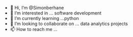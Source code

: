 - 👋 Hi, I’m @Simonberhane
- 👀 I’m interested in ...  software development 
- 🌱 I’m currently learning ...python 
- 💞️ I’m looking to collaborate on ... data analytics projects  
- 📫 How to reach me ...

<!---
Simonberhane/Simonberhane is a ✨ special ✨ repository because its `README.md` (this file) appears on your GitHub profile.
You can click the Preview link to take a look at your changes.
--->
